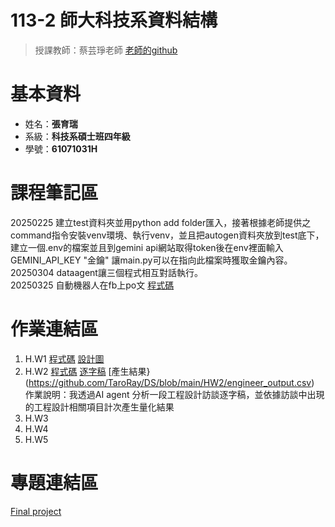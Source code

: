 # 113-2 師大科技系資料結構  
  > 授課教師：蔡芸琤老師  [老師的github](https://github.com/peculab/)
# 基本資料  
  * 姓名：**張育瑞**  
  * 系級：**科技系碩士班四年級**
  * 學號：**61071031H**
# 課程筆記區
20250225 建立test資料夾並用python add folder匯入，接著根據老師提供之command指令安裝venv環境、執行venv，並且把autogen資料夾放到test底下，建立一個.env的檔案並且到gemini api網站取得token後在env裡面輸入 GEMINI_API_KEY "金鑰" 讓main.py可以在指向此檔案時獲取金鑰內容。  
20250304 dataagent讓三個程式相互對話執行。  
20250325 自動機器人在fb上po文 [程式碼](https://github.com/TaroRay/DS/blob/main/postAI.py)
# 作業連結區
  1.  H.W1 [程式碼](https://github.com/TaroRay/DS/tree/main/20250304autogen_project-main)  [設計圖](https://drive.google.com/file/d/1VUwOVmaLiVNr1auMD2WT5QvJlFO-FWmG/view?usp=sharing)
  2.  H.W2 [程式碼](https://github.com/TaroRay/DS/blob/main/HW2/H.W2.py) [逐字稿](https://github.com/TaroRay/DS/blob/main/HW2/engineering_interview.csv) [產生結果}(https://github.com/TaroRay/DS/blob/main/HW2/engineer_output.csv) 作業說明：我透過AI agent 分析一段工程設計訪談逐字稿，並依據訪談中出現的工程設計相關項目計次產生量化結果  
  3.  H.W3  
  4.  H.W4
  5.  H.W5
# 專題連結區
[Final project]()
